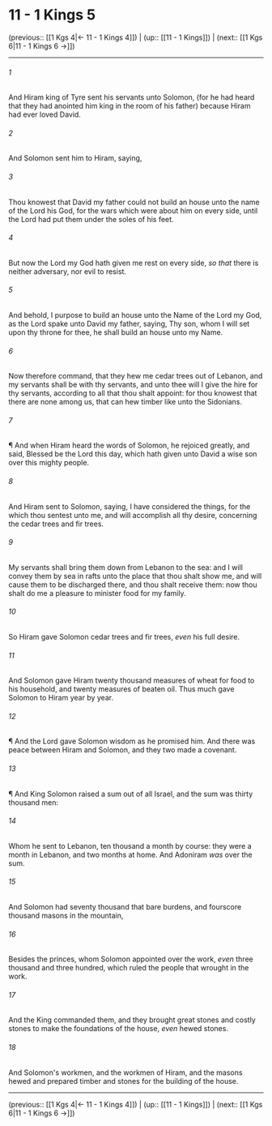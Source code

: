 # 11 - 1 Kings 5

(previous:: [[1 Kgs 4|← 11 - 1 Kings 4]]) | (up:: [[11 - 1 Kings]]) | (next:: [[1 Kgs 6|11 - 1 Kings 6 →]])

***


###### 1 
And Hiram king of Tyre sent his servants unto Solomon, (for he had heard that they had anointed him king in the room of his father) because Hiram had ever loved David. 

###### 2 
And Solomon sent him to Hiram, saying, 

###### 3 
Thou knowest that David my father could not build an house unto the name of the Lord his God, for the wars which were about him on every side, until the Lord had put them under the soles of his feet. 

###### 4 
But now the Lord my God hath given me rest on every side, _so that_ there is neither adversary, nor evil to resist. 

###### 5 
And behold, I purpose to build an house unto the Name of the Lord my God, as the Lord spake unto David my father, saying, Thy son, whom I will set upon thy throne for thee, he shall build an house unto my Name. 

###### 6 
Now therefore command, that they hew me cedar trees out of Lebanon, and my servants shall be with thy servants, and unto thee will I give the hire for thy servants, according to all that thou shalt appoint: for thou knowest that there are none among us, that can hew timber like unto the Sidonians. 

###### 7 
¶ And when Hiram heard the words of Solomon, he rejoiced greatly, and said, Blessed be the Lord this day, which hath given unto David a wise son over this mighty people. 

###### 8 
And Hiram sent to Solomon, saying, I have considered the things, for the which thou sentest unto me, and will accomplish all thy desire, concerning the cedar trees and fir trees. 

###### 9 
My servants shall bring them down from Lebanon to the sea: and I will convey them by sea in rafts unto the place that thou shalt show me, and will cause them to be discharged there, and thou shalt receive them: now thou shalt do me a pleasure to minister food for my family. 

###### 10 
So Hiram gave Solomon cedar trees and fir trees, _even_ his full desire. 

###### 11 
And Solomon gave Hiram twenty thousand measures of wheat for food to his household, and twenty measures of beaten oil. Thus much gave Solomon to Hiram year by year. 

###### 12 
¶ And the Lord gave Solomon wisdom as he promised him. And there was peace between Hiram and Solomon, and they two made a covenant. 

###### 13 
¶ And King Solomon raised a sum out of all Israel, and the sum was thirty thousand men: 

###### 14 
Whom he sent to Lebanon, ten thousand a month by course: they were a month in Lebanon, and two months at home. And Adoniram _was_ over the sum. 

###### 15 
And Solomon had seventy thousand that bare burdens, and fourscore thousand masons in the mountain, 

###### 16 
Besides the princes, whom Solomon appointed over the work, _even_ three thousand and three hundred, which ruled the people that wrought in the work. 

###### 17 
And the King commanded them, and they brought great stones and costly stones to make the foundations of the house, _even_ hewed stones. 

###### 18 
And Solomon's workmen, and the workmen of Hiram, and the masons hewed and prepared timber and stones for the building of the house.

***

(previous:: [[1 Kgs 4|← 11 - 1 Kings 4]]) | (up:: [[11 - 1 Kings]]) | (next:: [[1 Kgs 6|11 - 1 Kings 6 →]])
